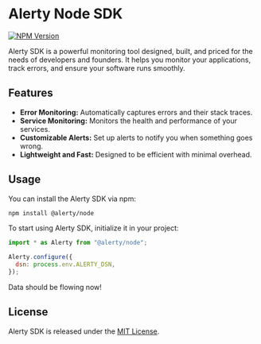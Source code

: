 # Alerty Node SDK

[![NPM Version](https://img.shields.io/npm/v/@alerty/node.svg)](https://www.npmjs.com/package/@alerty/node)

Alerty SDK is a powerful monitoring tool designed, built, and priced for the needs of developers and founders. It helps you monitor your applications, track errors, and ensure your software runs smoothly.

## Features

- **Error Monitoring:** Automatically captures errors and their stack traces.
- **Service Monitoring:** Monitors the health and performance of your services.
- **Customizable Alerts:** Set up alerts to notify you when something goes wrong.
- **Lightweight and Fast:** Designed to be efficient with minimal overhead.

## Usage

You can install the Alerty SDK via npm:

```sh
npm install @alerty/node
```

To start using Alerty SDK, initialize it in your project:

```javascript
import * as Alerty from "@alerty/node";

Alerty.configure({
  dsn: process.env.ALERTY_DSN,
});
```

Data should be flowing now!

## License

Alerty SDK is released under the [MIT License](LICENSE).
